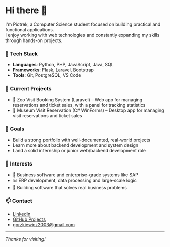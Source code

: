# Hi there 👋

I'm Piotrek, a Computer Science student focused on building practical and functional applications.  
I enjoy working with web technologies and constantly expanding my skills through hands-on projects.

### 🔧 Tech Stack
- **Languages**:  Python, PHP, JavaScript, Java, SQL
- **Frameworks**: Flask, Laravel, Bootstrap
- **Tools**: Git, PostgreSQL, VS Code

### 🚀 Current Projects
- 🐘 Zoo Visit Booking System (Laravel) – Web app for managing reservations and ticket sales, with a panel for tracking statistics
- 🎫 Museum Visit Reservation (C# WinForms) – Desktop app for managing visit reservations and ticket sales

### 🎯 Goals
- Build a strong portfolio with well-documented, real-world projects
- Learn more about backend development and system design
- Land a solid internship or junior web/backend development role

### 📌 Interests
- 🧠 Business software and enterprise-grade systems like SAP  
- 📊 ERP development, data processing and large-scale logic  
- 🚀 Building software that solves real business problems

### 📫 Contact
- [LinkedIn](https://linkedin.com/in/pgorzkiewicz)  
- [GitHub Projects](https://github.com/g0rzki?tab=repositories)  
- [gorzkiewicz2003@gmail.com](mailto:gorzkiewicz2003@gmail.com)

---

_Thanks for visiting!_
